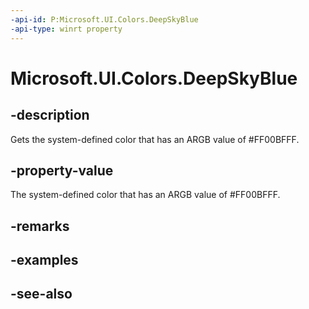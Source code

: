 ```yaml
---
-api-id: P:Microsoft.UI.Colors.DeepSkyBlue
-api-type: winrt property
---
```


<!-- Property syntax
public Windows.UI.Color DeepSkyBlue { get; }
-->

# Microsoft.UI.Colors.DeepSkyBlue

## -description

Gets the system-defined color that has an ARGB value of #FF00BFFF.

## -property-value

The system-defined color that has an ARGB value of #FF00BFFF.

## -remarks

## -examples

## -see-also
